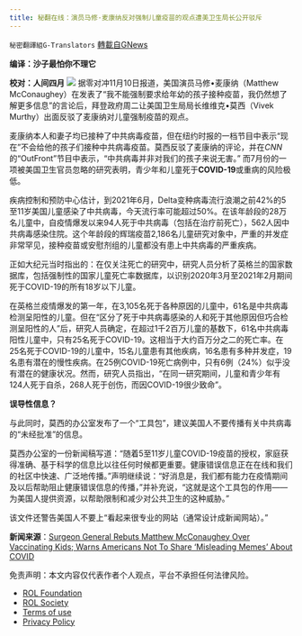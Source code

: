 ```yaml
---
title: 秘翻在线：演员马修·麦康纳反对强制儿童疫苗的观点遭美卫生局长公开驳斥
---
```

`秘密翻譯組G-Translators` [轉載自GNews](https://gnews.org/zh-hans/1655338/)

**编译：沙子最怕你不理它**

**校对：人间四月**
![](https://assets.gnews.org/wp-content/uploads/2021/11/Screenshot-2021-11-11-184520.jpg)
据零对冲11月10日报道，美国演员马修•麦康纳（Matthew McConaughey）在发表了“我不能强制要求给年幼的孩子接种疫苗，我仍然想了解更多信息”的言论后，拜登政府周二让美国卫生局局长维维克•莫西（Vivek Murthy）出面反驳了麦康纳对儿童强制疫苗的观点。

麦康纳本人和妻子均已接种了中共病毒疫苗，但在纽约时报的一档节目中表示“现在”不会给他的孩子们接种中共病毒疫苗。莫西反驳了麦康纳的评论，并在*CNN*的“OutFront”节目中表示，“中共病毒并非对我们的孩子来说无害。” 而7月份的一项被美国卫生官员忽略的研究表明，青少年和儿童死于**COVID-19**或重病的风险极低。

疾病控制和预防中心估计，到2021年6月，Delta变种病毒流行浪潮之前42%的5至11岁美国儿童感染了中共病毒，今天流行率可能超过50%。在该年龄段的28万名儿童中，自疫情爆发以来94人死于中共病毒（包括在治疗前死亡），562人因中共病毒感染住院。这个年龄段的辉瑞疫苗2,186名儿童研究对象中，严重的并发症非常罕见，接种疫苗或安慰剂组的儿童都没有患上中共病毒的严重疾病。

正如大纪元当时指出的：在仅关注死亡的研究中，研究人员分析了英格兰的国家数据库，包括强制性的国家儿童死亡率数据库，以识别2020年3月至2021年2月期间死于COVID-19的所有18岁以下儿童。

在英格兰疫情爆发的第一年，在3,105名死于各种原因的儿童中，61名是中共病毒检测呈阳性的儿童。但在“区分了死于中共病毒感染的人和死于其他原因但巧合检测呈阳性的人”后，研究人员确定，在超过1千2百万儿童的基数下，61名中共病毒阳性儿童中，只有25名死于COVID-19。这相当于大约百万分之二的死亡率。在25名死于COVID-19的儿童中，15名儿童患有其他疾病，16名患有多种并发症，19名患有潜在的慢性疾病。在25例COVID-19死亡病例中，只有6例（24%）似乎没有潜在的健康状况。然而，研究人员指出，“在同一研究期间，儿童和青少年有124人死于自杀，268人死于创伤，而因COVID-19很少致命”。

**误导性信息？**

与此同时，莫西的办公室发布了一个“工具包”，建议美国人不要传播有关中共病毒的“未经批准”的信息。

莫西办公室的一份新闻稿写道：“随着5至11岁儿童COVID-19疫苗的授权，家庭获得准确、基于科学的信息比以往任何时候都更重要。健康错误信息正在在线和我们的社区中快速、广泛地传播。”声明继续说：“好消息是，我们都有能力在疫情期间及以后帮助阻止健康错误信息的传播，”并补充说，“这就是这个工具包的作用——为美国人提供资源，以帮助限制和减少对公共卫生的这种威胁。”

该文件还警告美国人不要上“看起来很专业的网站（通常设计成新闻网站）。”

**新闻来源**：[Surgeon General Rebuts Matthew McConaughey Over Vaccinating Kids; Warns Americans Not To Share ‘Misleading Memes’ About COVID](https://www.zerohedge.com/covid-19/surgeon-general-rebuts-matthew-mcconaughey-over-vaccinating-kids-warns-americans-not-share)





 

免责声明：本文内容仅代表作者个人观点，平台不承担任何法律风险。

- [ROL Foundation](https://rolfoundation.org/)
- [ROL Society](https://rolsociety.org/)
- [Terms of use](https://gnews.org/terms-of-use-3/)
- [Privacy Policy](https://gnews.org/privacy-policy/)
